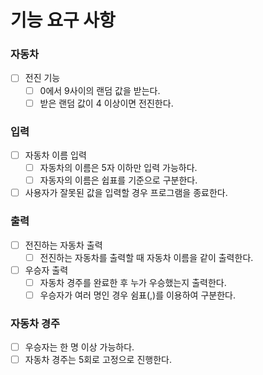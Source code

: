 # 기능 요구 사항

### 자동차
- [ ] 전진 기능
    - [ ] 0에서 9사이의 랜덤 값을 받는다.
    - [ ] 받은 랜덤 값이 4 이상이면 전진한다.

### 입력
- [ ] 자동차 이름 입력
    - [ ] 자동차의 이름은 5자 이하만 입력 가능하다.
    - [ ] 자동자의 이름은 쉽표를 기준으로 구분한다.
- [ ] 사용자가 잘못된 값을 입력할 경우 프로그램을 종료한다.

### 출력
- [ ] 전진하는 자동차 출력
    - [ ] 전진하는 자동차를 출력할 때 자동차 이름을 같이 출력한다.
- [ ] 우승자 출력
    - [ ] 자동차 경주를 완료한 후 누가 우승했는지 출력한다.
    - [ ] 우승자가 여러 명인 경우 쉼표(,)를 이용하여 구분한다.

### 자동차 경주
- [ ] 우승자는 한 명 이상 가능하다.
- [ ] 자동차 경주는 5회로 고정으로 진행한다.
